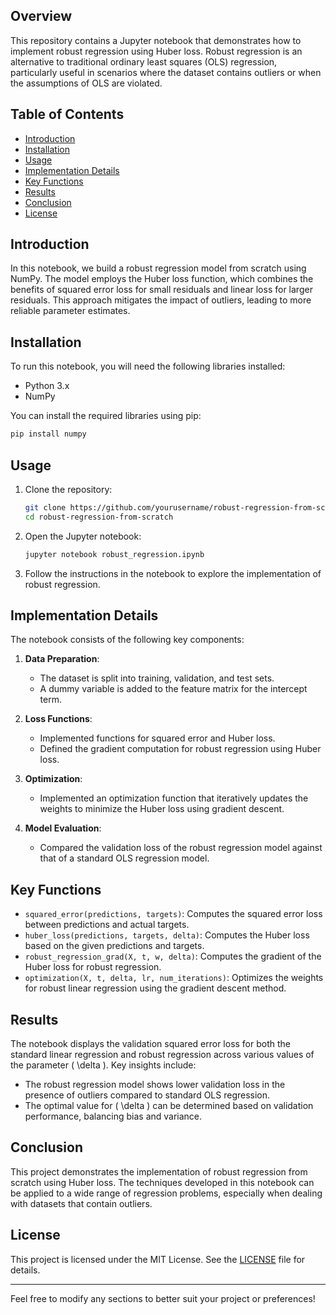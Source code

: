 ## Overview

This repository contains a Jupyter notebook that demonstrates how to implement robust regression using Huber loss. Robust regression is an alternative to traditional ordinary least squares (OLS) regression, particularly useful in scenarios where the dataset contains outliers or when the assumptions of OLS are violated.

## Table of Contents

- [Introduction](#introduction)
- [Installation](#installation)
- [Usage](#usage)
- [Implementation Details](#implementation-details)
- [Key Functions](#key-functions)
- [Results](#results)
- [Conclusion](#conclusion)
- [License](#license)

## Introduction

In this notebook, we build a robust regression model from scratch using NumPy. The model employs the Huber loss function, which combines the benefits of squared error loss for small residuals and linear loss for larger residuals. This approach mitigates the impact of outliers, leading to more reliable parameter estimates.

## Installation

To run this notebook, you will need the following libraries installed:

- Python 3.x
- NumPy

You can install the required libraries using pip:

```bash
pip install numpy
```

## Usage

1. Clone the repository:
    ```bash
    git clone https://github.com/yourusername/robust-regression-from-scratch.git
    cd robust-regression-from-scratch
    ```

2. Open the Jupyter notebook:
    ```bash
    jupyter notebook robust_regression.ipynb
    ```

3. Follow the instructions in the notebook to explore the implementation of robust regression.

## Implementation Details

The notebook consists of the following key components:

1. **Data Preparation**:
   - The dataset is split into training, validation, and test sets.
   - A dummy variable is added to the feature matrix for the intercept term.

2. **Loss Functions**:
   - Implemented functions for squared error and Huber loss.
   - Defined the gradient computation for robust regression using Huber loss.

3. **Optimization**:
   - Implemented an optimization function that iteratively updates the weights to minimize the Huber loss using gradient descent.

4. **Model Evaluation**:
   - Compared the validation loss of the robust regression model against that of a standard OLS regression model.

## Key Functions

- `squared_error(predictions, targets)`: Computes the squared error loss between predictions and actual targets.
- `huber_loss(predictions, targets, delta)`: Computes the Huber loss based on the given predictions and targets.
- `robust_regression_grad(X, t, w, delta)`: Computes the gradient of the Huber loss for robust regression.
- `optimization(X, t, delta, lr, num_iterations)`: Optimizes the weights for robust linear regression using the gradient descent method.

## Results

The notebook displays the validation squared error loss for both the standard linear regression and robust regression across various values of the parameter \( \delta \). Key insights include:

- The robust regression model shows lower validation loss in the presence of outliers compared to standard OLS regression.
- The optimal value for \( \delta \) can be determined based on validation performance, balancing bias and variance.

## Conclusion

This project demonstrates the implementation of robust regression from scratch using Huber loss. The techniques developed in this notebook can be applied to a wide range of regression problems, especially when dealing with datasets that contain outliers.

## License

This project is licensed under the MIT License. See the [LICENSE](LICENSE) file for details.

---

Feel free to modify any sections to better suit your project or preferences!
